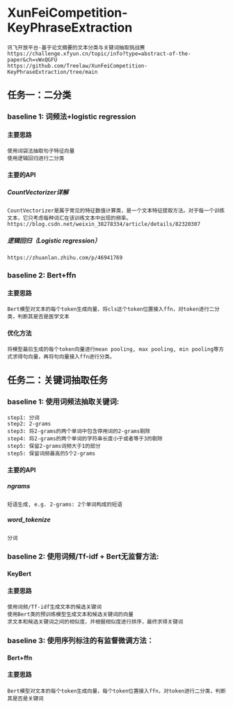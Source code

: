 # XunFeiCompetition-KeyPhraseExtraction
    讯飞开放平台-基于论文摘要的文本分类与关键词抽取挑战赛
    https://challenge.xfyun.cn/topic/info?type=abstract-of-the-paper&ch=vWxQGFU
    https://github.com/Treelaw/XunFeiCompetition-KeyPhraseExtraction/tree/main


## 任务一：二分类
### baseline 1: 词频法+logistic regression
#### 主要思路
    使用词袋法抽取句子特征向量
    使用逻辑回归进行二分类
  
#### 主要的API
##### CountVectorizer详解
    CountVectorizer是属于常见的特征数值计算类，是一个文本特征提取方法。对于每一个训练文本，它只考虑每种词汇在该训练文本中出现的频率。
    https://blog.csdn.net/weixin_38278334/article/details/82320307

##### 逻辑回归（Logistic regression）
    https://zhuanlan.zhihu.com/p/46941769

### baseline 2: Bert+ffn
#### 主要思路
    Bert模型对文本的每个token生成向量，将cls这个token位置接入ffn，对token进行二分类，判断其是否是医学文本
#### 优化方法
    将模型最后生成的每个token向量进行mean pooling, max pooling, min pooling等方式求得句向量，再将句向量接入ffn进行分类。


## 任务二：关键词抽取任务
### baseline 1: 使用词频法抽取关键词:
    step1: 分词
    step2: 2-grams
    step3: 将2-grams的两个单词中包含停用词的2-grams剔除
    step4: 将2-grams的两个单词的字符串长度小于或者等于3的剔除
    step5: 保留2-grams词频大于1的部分
    step5: 保留词频最高的5个2-grams

#### 主要的API
##### ngrams    
    短语生成, e.g. 2-grams: 2个单词构成的短语  
    
##### word_tokenize
    分词

### baseline 2: 使用词频/Tf-idf + Bert无监督方法:
#### KeyBert
#### 主要思路
    使用词频/Tf-idf生成文本的候选关键词
    使用Bert类的预训练模型生成文本和候选关键词的向量
    求文本和候选关键词之间的相似度，并根据相似度进行排序，最终求得关键词

### baseline 3: 使用序列标注的有监督微调方法：
#### Bert+ffn
#### 主要思路
    Bert模型对文本的每个token生成向量，每个token位置接入ffn，对token进行二分类，判断其是否是关键词
